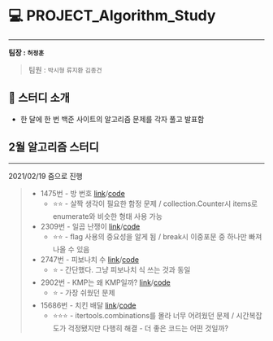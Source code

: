 # 💻 PROJECT_Algorithm_Study
---

**팀장 : `허정훈`**

> 팀원 : `박시형` `류지환` `김종건`

</div>


## 🎯 스터디 소개
- 한 달에 한 번 백준 사이트의 알고리즘 문제를 각자 풀고 발표함

## 2월 알고리즘 스터디
---
2021/02/19 줌으로 진행

> * 1475번 - 방 번호 [link](https://www.acmicpc.net/problem/1475)/[code](https://github.com/herjh0405/PROJECT_Algorithm_Study/blob/main/202102/1475.%EB%B0%A9%20%EB%B2%88%ED%98%B8.ipynb)
>   * ⭐⭐ - 살짝 생각이 필요한 함정 문제 / collection.Counter시 items로 enumerate와 비슷한 형태 사용 가능
> * 2309번 - 일곱 난쟁이 [link](https://www.acmicpc.net/problem/2309)/[code](https://github.com/herjh0405/PROJECT_Algorithm_Study/blob/main/202102/2309.%EC%9D%BC%EA%B3%B1%20%EB%82%9C%EC%9F%81%EC%9D%B4.ipynb)
>   * ⭐⭐ - flag 사용의 중요성을 알게 됨 / break시 이중포문 중 하나만 빠져나올 수 있음
> * 2747번 - 피보나치 수 [link](https://www.acmicpc.net/problem/2747)/[code](https://github.com/herjh0405/PROJECT_Algorithm_Study/blob/main/202102/2747.%ED%94%BC%EB%B3%B4%EB%82%98%EC%B9%98%20%EC%88%98.ipynb)
>   * ⭐ - 간단했다. 그냥 피보나치 식 쓰는 것과 동일
> * 2902번 - KMP는 왜 KMP일까? [link](https://www.acmicpc.net/problem/2902)/[code](https://github.com/herjh0405/PROJECT_Algorithm_Study/blob/main/202102/2902.KMP%EB%8A%94%20%EC%99%9C%20KMP%EC%9D%BC%EA%B9%8C.ipynb)
>   * ⭐ - 가장 쉬웠던 문제
> * 15686번 - 	치킨 배달 [link](https://www.acmicpc.net/problem/15686)/[code](https://github.com/herjh0405/PROJECT_Algorithm_Study/blob/main/202102/15686.%EC%B9%98%ED%82%A8%20%EB%B0%B0%EB%8B%AC.ipynb)
>   * ⭐⭐⭐ - itertools.combinations를 몰라 너무 어려웠던 문제 / 시간복잡도가 걱정됐지만 다행히 해결 - 더 좋은 코드는 어떤 것일까?
